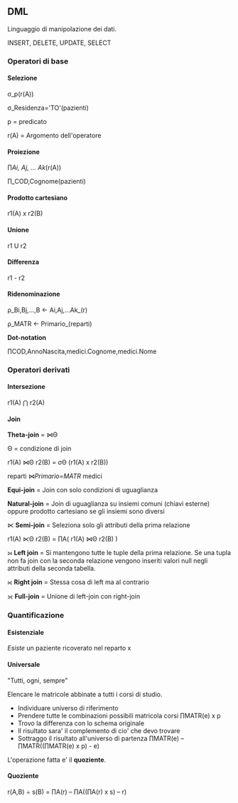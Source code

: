 ## DML
Linguaggio di manipolazione dei dati.

INSERT, DELETE, UPDATE, SELECT

### Operatori di base

#### Selezione
σ_p(r(A))

σ_Residenza='TO'(pazienti)

p = predicato

r(A) = Argomento dell'operatore
#### Proiezione

∏_Ai, Aj, ... Ak_(r(A))

∏_COD,Cognome(pazienti)

#### Prodotto cartesiano
r1(A) x r2(B)

#### Unione
r1 U r2

#### Differenza
r1 - r2

#### Ridenominazione
ρ_Bi,Bj,...,B <- Ai,Aj,...Ak_(r)

ρ_MATR <- Primario_(reparti)

**Dot-notation**

∏COD,AnnoNascita,medici.Cognome,medici.Nome

### Operatori derivati

#### Intersezione
r1(A) ⋂ r2(A)

#### Join
**Theta-join** = ⋈Θ

Θ = condizione di join

r1(A) ⋈Θ r2(B) = σΘ (r1(A) x r2(B))

reparti ⋈_Primario=MATR_ medici

**Equi-join** = Join con solo condizioni di uguaglianza

**Natural-join** = Join di uguaglianza su insiemi comuni (chiavi esterne) oppure prodotto cartesiano se gli insiemi sono diversi

⋉ **Semi-join** = Seleziona solo gli attributi della prima relazione

r1(A) ⋉Θ r2(B) = ∏A( r1(A) ⋈Θ r2(B) )

⟕ **Left join** = Si mantengono tutte le tuple della prima relazione. Se una tupla non fa join con la seconda relazione vengono inseriti valori null negli attributi della seconda tabella.

⟖ **Right join** = Stessa cosa di left ma al contrario

⟗ **Full-join** = Unione di left-join con right-join

### Quantificazione

#### Esistenziale
*Esiste* un paziente ricoverato nel reparto x

#### Universale

"Tutti, ogni, sempre"

Elencare le matricole abbinate a tutti i corsi di studio.

- Individuare universo di riferimento
- Prendere tutte le combinazioni possibili matricola corsi ∏MATR(e) x p
- Trovo la differenza con lo schema originale
- Il risultato sara' il complemento di cio' che devo trovare
- Sottraggo il risultato all'universo di partenza ∏MATR(e) – ∏MATR((∏MATR(e) x p) - e)

L'operazione fatta e' il **quoziente**.

#### Quoziente

r(A,B) ÷ s(B) = ∏A(r) – ∏A((∏A(r) x s) – r)

